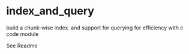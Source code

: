 # index_and_query
build a chunk-wise index. and support for querying for efficiency with c code module

See Readme
